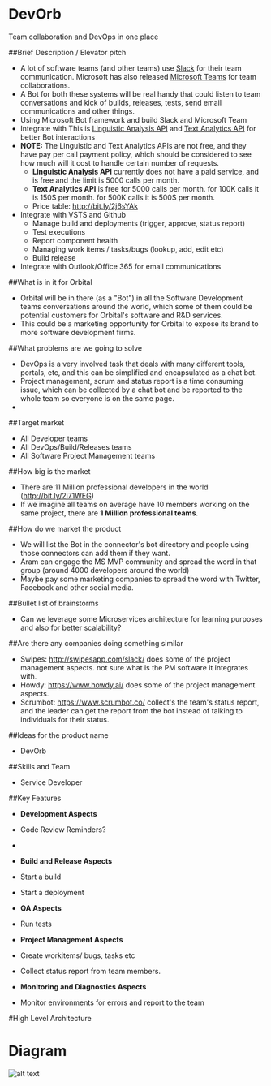 # DevOrb
Team collaboration and DevOps in one place

##Brief Description / Elevator pitch
* A lot of software teams (and other teams) use [Slack](https://slack.com/) for their team communication. Microsoft has also released [Microsoft Teams](https://products.office.com/en-us/microsoft-teams/group-chat-software) for team collaborations. 
* A Bot for both these systems will be real handy that could listen to team conversations and kick of builds, releases, tests, send email communications and other things. 
* Using Microsoft Bot framework and build Slack and Microsoft Team  
* Integrate with This is [Linguistic Analysis API](https://www.microsoft.com/cognitive-services/en-us/linguistic-analysis-api) and [Text Analytics API](https://www.microsoft.com/cognitive-services/en-us/text-analytics-api) for better Bot interactions 
* **NOTE:** The Linguistic and Text Analytics APIs are not free, and they have pay per call payment policy, which should be considered to see how much will it cost to handle certain number of requests.
  * **Linguistic Analysis API** currently does not have a paid service, and is free and the limit is 5000 calls per month. 
  * **Text Analytics API** is free for 5000 calls per month. for 100K calls it is 150$ per month. for 500K calls it is 500$ per month.
  * Price table: http://bit.ly/2j6sYAk
* Integrate with VSTS and Github 
  * Manage build and deployments (trigger, approve, status report)  
  * Test executions 
  * Report component health 
  * Managing work items / tasks/bugs (lookup, add, edit etc) 
  * Build release 
* Integrate with Outlook/Office 365 for email communications 

##What is in it for Orbital
* Orbital will be in there (as a "Bot") in all the Software Development teams conversations around the world, which some of them could be potential customers for Orbital's software and R&D services.
* This could be a marketing opportunity for Orbital to expose its brand to more software development firms.

##What problems are we going to solve 
* DevOps is a very involved task that deals with many different tools, portals, etc, and this can be simplified and encapsulated as a chat bot.
* Project management, scrum and status report is a time consuming issue, which can be collected by a chat bot and be reported to the whole team so everyone is on the same page.
* 

##Target market 
* All Developer teams 
* All DevOps/Build/Releases teams 
* All Software Project Management teams

##How big is the market 
* There are 11 Million professional developers in the world (http://bit.ly/2i71WEG) 
* If we imagine all teams on average have 10 members working on the same project, there are **1 Million professional teams**. 

##How do we market the product 
* We will list the Bot in the connector's bot directory and people using those connectors can add them if they want.
* Aram can engage the MS MVP community and spread the word in that group (around 4000 developers around the world)
* Maybe pay some marketing companies to spread the word with Twitter, Facebook and other social media.

##Bullet list of brainstorms 
* Can we leverage some Microservices architecture for learning purposes and also for better scalability?

##Are there any companies doing something similar 
* Swipes: http://swipesapp.com/slack/ does some of the project management aspects. not sure what is the PM software it integrates with.
* Howdy: https://www.howdy.ai/  does some of the project management aspects.
* Scrumbot: https://www.scrumbot.co/ collect's the team's status report, and the leader can get the report from the bot instead of talking to individuals for their status.

##Ideas for the product name  
* DevOrb

##Skills and Team
* Service Developer

##Key Features
* **Development Aspects**
 * Code Review Reminders?
 * 

* **Build and Release Aspects**
 * Start a build
 * Start a deployment
 
* **QA Aspects**
 * Run tests
 
* **Project Management Aspects**
 * Create workitems/ bugs, tasks etc
 * Collect status report from team members.
 
* **Monitoring and Diagnostics Aspects**
 * Monitor environments for errors and report to the team


#High Level Architecture
# Diagram
![alt text](https://github.com/daveos/DevOrb/blob/master/Documents/Build%20Release%20Bot.jpg "High Level Architecture Diagram")


